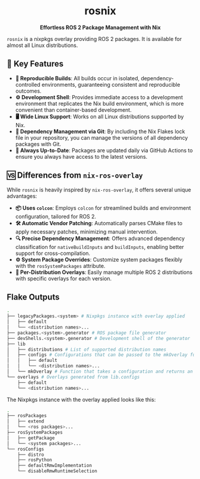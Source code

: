 <div align="center">
	<h1>rosnix</h1>
	<p><strong>Effortless ROS 2 Package Management with Nix</strong></p>
</div>

`rosnix` is a nixpkgs overlay providing ROS 2 packages. It is available for almost all Linux distributions.

## 🔧 Key Features

- **🔄 Reproducible Builds**: All builds occur in isolated, dependency-controlled environments, guaranteeing consistent and reproducible outcomes.
- **⚙️ Development Shell**: Provides immediate access to a development environment that replicates the Nix build environment, which is more convenient than container-based development.
- **🖥️ Wide Linux Support**: Works on all Linux distributions supported by Nix.
- **🔗 Dependency Management via Git**: By including the Nix Flakes lock file in your repository, you can manage the versions of all dependency packages with Git.
- **🚀 Always Up-to-Date**: Packages are updated daily via GitHub Actions to ensure you always have access to the latest versions.

## 🆚 Differences from `nix-ros-overlay`

While `rosnix` is heavily inspired by `nix-ros-overlay`, it offers several unique advantages:

- **📦 Uses `colcon`**: Employs `colcon` for streamlined builds and environment configuration, tailored for ROS 2.
- **🛠 Automatic Vendor Patching**: Automatically parses CMake files to apply necessary patches, minimizing manual intervention.
- **🔍 Precise Dependency Management**: Offers advanced dependency classification for `nativeBuildInputs` and `buildInputs`, enabling better support for cross-compilation.
- **⚙️ System Package Overrides**: Customize system packages flexibly with the `rosSystemPackages` attribute.
- **📁 Per-Distribution Overlays**: Easily manage multiple ROS 2 distributions with specific overlays for each version.

## Flake Outputs
<!---
https://tree.nathanfriend.com/?s=(%27opBs!(%27fancy!Nue~fullPQINailingSlasIrootDot!Nue)~K(%27K%27legacyPGe20nixpkgEinstanc6withF3Tpplied*95ApGeXROS%20pG6fil6LAdevShellXdevelopment%20shellFfU6LAlib*HVlistFf%20supporteJ-*8V8sUQ%20can%20b6passed7oU6W%20M*C9C5*W0MUQ7akeEa%208TnJreturnEanF3Ao3Vo3E4eJfrom%20lib.8s*95%27)~version!%271%27)*AC-H%20nameV%20%23%202s.%3Csystem%3E3verlay4generQ5%3C-%3E...6e%207%20t8config9default*A%5CnBtionC%20%20Es%20F%20oGackagHdisNibuBIh!false~Jd%20Ksource!L4orMfuncBNtrQatT%20aU7hVs0WmkO3X2.L0%01XWVUTQNMLKJIHGFECBA987654320-*
--->
```bash
.
├── legacyPackages.<system> # Nixpkgs instance with overlay applied
│   ├── default
│   └── <distribution names>...
├── packages.<system>.generator # ROS package file generator
├── devShells.<system>.generator # Development shell of the generator
├── lib
│   ├── distributions # List of supported distribution names
│   ├── configs # Configurations that can be passed to the mkOverlay function
│   │   ├── default
│   │   └── <distribution names>...
│   └── mkOverlay # Function that takes a configuration and returns an overlay
└── overlays # Overlays generated from lib.configs
    ├── default
    └── <distribution names>...
```
The Nixpkgs instance with the overlay applied looks like this:

<!--- https://tree.nathanfriend.com/?s=(%27opt3s!(%27fancy!true~fullPat2trailingSlas2rootDot!true)~5(%275%2749extend74-System9getP07system-Configs8tro*4Python*defaultRmwImplementat38ableRmwRuntimeSelect3%27)~vers3!%271%27)*6%20%20-%20p0s%3E...640ackage2h!false~3ion4ros5source!6%5Cn7*%3C8*dis9P0s*%01987654320-* --->
```bash
.
├── rosPackages
│   ├── extend
│   └── <ros packages>...
├── rosSystemPackages
│   ├── getPackage
│   └── <system packages>...
└── rosConfigs
    ├── distro
    ├── rosPython
    ├── defaultRmwImplementation
    └── disableRmwRuntimeSelection
```
